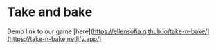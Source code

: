 # Take and bake

Demo link to our game [here](https://ellensofia.github.io/take-n-bake/](https://take-n-bake.netlify.app/)
